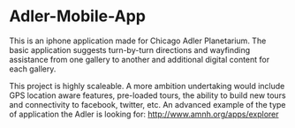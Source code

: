 Adler-Mobile-App
================

This is an iphone application made for Chicago Adler Planetarium.  The basic application suggests turn-by-turn
directions and wayfinding assistance from one gallery to another and additional digital content for each gallery.

This project is highly scaleable.  A more ambition undertaking would include GPS location aware features,
pre-loaded tours, the ability to build new tours and connectivity to facebook, twitter, etc. An advanced
example of the type of application the Adler is looking for: http://www.amnh.org/apps/explorer


